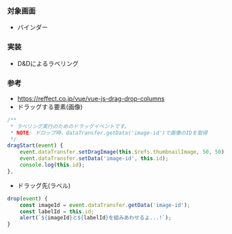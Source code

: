 ### 対象画面
- バインダー
### 実装
- D&Dによるラベリング
### 参考
- https://reffect.co.jp/vue/vue-js-drag-drop-columns
- ドラッグする要素(画像)
```js
/**
 * ラベリング実行のためのドラッグイベントです。
 * NOTE: ドロップ時、dataTransfer.getData('image-id')で画像のIDを取得
 */
dragStart(event) {
    event.dataTransfer.setDragImage(this.$refs.thumbnailImage, 50, 50);
    event.dataTransfer.setData('image-id', this.id);
    console.log(this.id);
},
```
- ドラッグ先(ラベル)
```js
drop(event) {
    const imageId = event.dataTransfer.getData('image-id');
    const labelId = this.id;
    alert(`${imageId}と${labelId}を組みあわせるよ...!`);
}
```